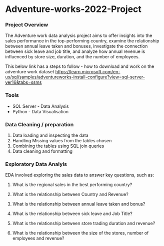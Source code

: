 # Adventure-works-2022-Project

### Project Overview

The Adventure work data analysis project aims to offer insights into the sales performance in the top-performing country, examine the relationship between annual leave taken and bonuses, investigate the connection between sick leave and job title, and analyze how annual revenue is influenced by store size, duration, and the number of employees.

This below link has a steps to follow - how to download and work on the adventure work dataset
https://learn.microsoft.com/en-us/sql/samples/adventureworks-install-configure?view=sql-server-ver16&tabs=ssms
### Tools

- SQL Server - Data Analysis
- Python - Data Visualisation

### Data Cleaning / preparation

1. Data loading and inspecting the data
2. Handling Missing values from the tables chosen
3. Combining the tables using SQL join queries
4. Data cleaning and formatting


### Exploratory Data Analyis

EDA involved exploring the sales data to answer key questions, such as:

1.	What is the regional sales in the best performing country?

   
2.	What is the relationship between Country and Revenue?
3.	What is the relationship between annual leave taken and bonus?
4.	What is the relationship between sick leave and Job Title?
5.	What is the relationship between store trading duration and revenue?
6.	What is the relationship between the size of the stores, number of employees and revenue?




